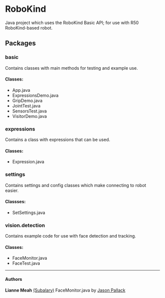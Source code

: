# RoboKind

Java project which uses the RoboKind Basic API; for use with R50 RoboKind-based robot.

## Packages

### basic
Contains classes with main methods for testing and example use. 

#### Classes:
* App.java
* ExpressionsDemo.java
* GripDemo.java
* JointTest.java
* SensorsTest.java
* VisitorDemo.java

### expressions
Contains a class with expressions that can be used.

#### Classes:
* Expression.java

### settings
Contains settings and config classes which make connecting to robot easier.

#### Classses:
* SetSettings.java

### vision.detection
Contains example code for use with face detection and tracking.

#### Classes:
* FaceMonitor.java
* FaceTest.java

***
#### Authors

**Lianne Meah** [(Subalary)](http://www.twitter.com/subalary)
FaceMonitor.java by [Jason Pallack](jgpallack@gmail.com)
